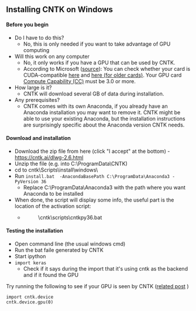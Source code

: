 ## Installing CNTK on Windows

#### Before you begin
 * Do I have to do this?
   - No, this is only needed if you want to take advantage of GPU computing
 * Will this work on any computer
   - No, it only works if you have a GPU that can be used by CNTK.
   - According to Microsoft ([source](https://docs.microsoft.com/en-us/cognitive-toolkit/setup-gpu-specific-packages)): You can check whether your card is CUDA-compatible [here](https://developer.nvidia.com/cuda-gpus) and [here (for older cards)](https://developer.nvidia.com/cuda-legacy-gpus). Your GPU card [Compute Capability (CC)](https://docs.nvidia.com/cuda/cuda-c-programming-guide/index.html#compute-capability) must be 3.0 or more.
 * How large is it?
   - CNTK will download several GB of data during installation.
 * Any prerequisites?
   - CNTK comes with its own Anaconda, if you already have an Anaconda installation you may want to remove it. CNTK might be able to use your existing Anaconda, but the installation instructions are surprisingly specific about the Anaconda version CNTK needs.


#### Download and installation
 - Download the zip file from here (click "I accept" at the bottom) - https://cntk.ai/dlwg-2.6.html
 - Unzip the file (e.g. into C:\ProgramData\CNTK)
 - cd to cntk\Scripts\install\windows\
 - Run `install.bat  -AnacondaBasePath C:\ProgramData\Anaconda3 -PyVersion 36`
    - Replace C:\ProgramData\Anaconda3 with the path where you want Anaconda to be installed
 - When done, the script will display some info, the useful part is the location of the activation script:
   - <dir were you unzipped cntk>\cntk\scripts\cntkpy36.bat  
   
#### Testing the installation
- Open command line (the usual windows cmd)
- Run the bat faile generated by CNTK
- Start ipython
- `import keras`
  - Check if it says during the import that it's using cntk as the backend and if it found the GPU



Try running the following to see if your GPU is seen by CNTK ([related post](https://stackoverflow.com/questions/41613609/how-to-verify-the-usage-of-the-gpu) )
```
import cntk.device
cntk.device.gpu(0)
```

